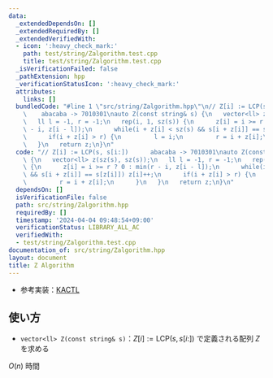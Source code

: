 ```yaml
---
data:
  _extendedDependsOn: []
  _extendedRequiredBy: []
  _extendedVerifiedWith:
  - icon: ':heavy_check_mark:'
    path: test/string/Zalgorithm.test.cpp
    title: test/string/Zalgorithm.test.cpp
  _isVerificationFailed: false
  _pathExtension: hpp
  _verificationStatusIcon: ':heavy_check_mark:'
  attributes:
    links: []
  bundledCode: "#line 1 \"src/string/Zalgorithm.hpp\"\n// Z[i] := LCP(s, s[i:])  \
    \    abacaba -> 7010301\nauto Z(const string& s) {\n   vector<ll> z(sz(s), sz(s));\n\
    \   ll l = -1, r = -1;\n   rep(i, 1, sz(s)) {\n      z[i] = i >= r ? 0 : min(r\
    \ - i, z[i - l]);\n      while(i + z[i] < sz(s) && s[i + z[i]] == s[z[i]]) z[i]++;\n\
    \      if(i + z[i] > r) {\n         l = i;\n         r = i + z[i];\n      }\n\
    \   }\n   return z;\n}\n"
  code: "// Z[i] := LCP(s, s[i:])      abacaba -> 7010301\nauto Z(const string& s)\
    \ {\n   vector<ll> z(sz(s), sz(s));\n   ll l = -1, r = -1;\n   rep(i, 1, sz(s))\
    \ {\n      z[i] = i >= r ? 0 : min(r - i, z[i - l]);\n      while(i + z[i] < sz(s)\
    \ && s[i + z[i]] == s[z[i]]) z[i]++;\n      if(i + z[i] > r) {\n         l = i;\n\
    \         r = i + z[i];\n      }\n   }\n   return z;\n}\n"
  dependsOn: []
  isVerificationFile: false
  path: src/string/Zalgorithm.hpp
  requiredBy: []
  timestamp: '2024-04-04 09:48:54+09:00'
  verificationStatus: LIBRARY_ALL_AC
  verifiedWith:
  - test/string/Zalgorithm.test.cpp
documentation_of: src/string/Zalgorithm.hpp
layout: document
title: Z Algorithm
---
```

- 参考実装：[KACTL](https://github.com/kth-competitive-programming/kactl/blob/c52bac765cdd9cda1def052c698ffa7bd3318d29/content/strings/KMP.h)

## 使い方

- `vector<ll> Z(const string& s)`：$Z[i] := \text{LCP}(s, s[i:])$ で定義される配列 $Z$ を求める

$O(n)$ 時間
